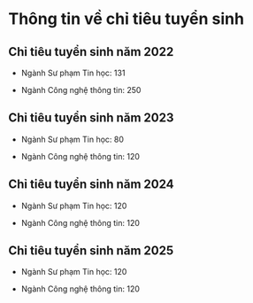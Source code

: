 # Thông tin về chỉ tiêu tuyển sinh

## Chỉ tiêu tuyển sinh năm 2022

- Ngành Sư phạm Tin học: 131

- Ngành Công nghệ thông tin: 250

## Chỉ tiêu tuyển sinh năm 2023

- Ngành Sư phạm Tin học: 80

- Ngành Công nghệ thông tin: 120

## Chỉ tiêu tuyển sinh năm 2024

- Ngành Sư phạm Tin học: 120

- Ngành Công nghệ thông tin: 120

## Chỉ tiêu tuyển sinh năm 2025

- Ngành Sư phạm Tin học: 120

- Ngành Công nghệ thông tin: 120

